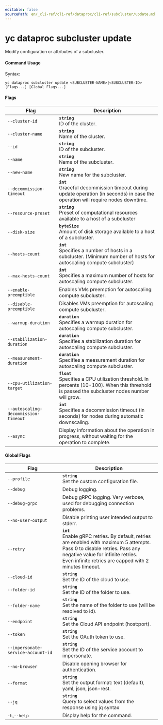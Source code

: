 ```yaml
---
editable: false
sourcePath: en/_cli-ref/cli-ref/dataproc/cli-ref/subcluster/update.md
---
```


# yc dataproc subcluster update

Modify configuration or attributes of a subcluster.

#### Command Usage

Syntax: 

`yc dataproc subcluster update <SUBCLUSTER-NAME>|<SUBCLUSTER-ID> [Flags...] [Global Flags...]`

#### Flags

| Flag | Description |
|----|----|
|`--cluster-id`|<b>`string`</b><br/>ID of the cluster.|
|`--cluster-name`|<b>`string`</b><br/>Name of the cluster.|
|`--id`|<b>`string`</b><br/>ID of the subcluster.|
|`--name`|<b>`string`</b><br/>Name of the subcluster.|
|`--new-name`|<b>`string`</b><br/>New name for the subcluster.|
|`--decommission-timeout`|<b>`int`</b><br/>Graceful decommission timeout during update operation (in seconds) in case the operation will require nodes downtime.|
|`--resource-preset`|<b>`string`</b><br/>Preset of computational resources available to a host of a subcluster|
|`--disk-size`|<b>`byteSize`</b><br/>Amount of disk storage available to a host of a subcluster.|
|`--hosts-count`|<b>`int`</b><br/>Specifies a number of hosts in a subcluster. (Minimum number of hosts for autoscaling compute subcluster)|
|`--max-hosts-count`|<b>`int`</b><br/>Specifies a maximum number of hosts for autoscaling compute subcluster.|
|`--enable-preemptible`|Enables VMs preemption for autoscaling compute subcluster.|
|`--disable-preemptible`|Disables VMs preemption for autoscaling compute subcluster.|
|`--warmup-duration`|<b>`duration`</b><br/>Specifies a warmup duration for autoscaling compute subcluster.|
|`--stabilization-duration`|<b>`duration`</b><br/>Specifies a stabilization duration for autoscaling compute subcluster.|
|`--measurement-duration`|<b>`duration`</b><br/>Specifies a measurement duration for autoscaling compute subcluster.|
|`--cpu-utilization-target`|<b>`float`</b><br/>Specifies a CPU utilization threshold. In percents (10-100). When this threshold is passed the subcluster nodes number will grow.|
|`--autoscaling-decommission-timeout`|<b>`int`</b><br/>Specifies a decommission timeout (in seconds) for nodes during automatic downscaling.|
|`--async`|Display information about the operation in progress, without waiting for the operation to complete.|

#### Global Flags

| Flag | Description |
|----|----|
|`--profile`|<b>`string`</b><br/>Set the custom configuration file.|
|`--debug`|Debug logging.|
|`--debug-grpc`|Debug gRPC logging. Very verbose, used for debugging connection problems.|
|`--no-user-output`|Disable printing user intended output to stderr.|
|`--retry`|<b>`int`</b><br/>Enable gRPC retries. By default, retries are enabled with maximum 5 attempts.<br/>Pass 0 to disable retries. Pass any negative value for infinite retries.<br/>Even infinite retries are capped with 2 minutes timeout.|
|`--cloud-id`|<b>`string`</b><br/>Set the ID of the cloud to use.|
|`--folder-id`|<b>`string`</b><br/>Set the ID of the folder to use.|
|`--folder-name`|<b>`string`</b><br/>Set the name of the folder to use (will be resolved to id).|
|`--endpoint`|<b>`string`</b><br/>Set the Cloud API endpoint (host:port).|
|`--token`|<b>`string`</b><br/>Set the OAuth token to use.|
|`--impersonate-service-account-id`|<b>`string`</b><br/>Set the ID of the service account to impersonate.|
|`--no-browser`|Disable opening browser for authentication.|
|`--format`|<b>`string`</b><br/>Set the output format: text (default), yaml, json, json-rest.|
|`--jq`|<b>`string`</b><br/>Query to select values from the response using jq syntax|
|`-h`,`--help`|Display help for the command.|
